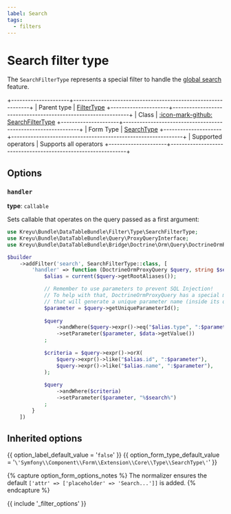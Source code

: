 ```yaml
---
label: Search
tags:
  - filters
---
```


# Search filter type

The `SearchFilterType` represents a special filter to handle the [global search](../../../features/global-search.md) feature.

+---------------------+--------------------------------------------------------------+
| Parent type         | [FilterType](../filter)
+---------------------+--------------------------------------------------------------+
| Class               | [:icon-mark-github: SearchFilterType](https://github.com/Kreyu/data-table-bundle/blob/main/src/Filter/Type/SearchFilterType.php)
+---------------------+--------------------------------------------------------------+
| Form Type           | [SearchType](https://symfony.com/doc/current/reference/forms/types/search.html)
+---------------------+--------------------------------------------------------------+
| Supported operators | Supports all operators
+---------------------+--------------------------------------------------------------+

## Options

### `handler`

**type**: `callable`

Sets callable that operates on the query passed as a first argument:

```php #
use Kreyu\Bundle\DataTableBundle\Filter\Type\SearchFilterType;
use Kreyu\Bundle\DataTableBundle\Query\ProxyQueryInterface;
use Kreyu\Bundle\DataTableBundle\Bridge\Doctrine\Orm\Query\DoctrineOrmProxyQuery;

$builder
    ->addFilter('search', SearchFilterType::class, [
        'handler' => function (DoctrineOrmProxyQuery $query, string $search): void {
            $alias = current($query->getRootAliases());

            // Remember to use parameters to prevent SQL Injection!
            // To help with that, DoctrineOrmProxyQuery has a special method "getUniqueParameterId",
            // that will generate a unique parameter name (inside its query context), handy!
            $parameter = $query->getUniqueParameterId(); 
            
            $query
                ->andWhere($query->expr()->eq("$alias.type", ":$parameter"))
                ->setParameter($parameter, $data->getValue())
            ;
            
            $criteria = $query->expr()->orX(
                $query->expr()->like("$alias.id", ":$parameter"),
                $query->expr()->like("$alias.name", ":$parameter"),
            );
            
            $query
                ->andWhere($criteria)
                ->setParameter($parameter, "%$search%")
            ;
        } 
    ])
```

## Inherited options

{{ option_label_default_value = '`false`' }}
{{ option_form_type_default_value = '`\'Symfony\\Component\\Form\\Extension\\Core\\Type\\SearchType\'`' }}

{% capture option_form_options_notes %}
The normalizer ensures the default `['attr' => ['placeholder' => 'Search...']]` is added.
{% endcapture %}

{{ include '_filter_options' }}
